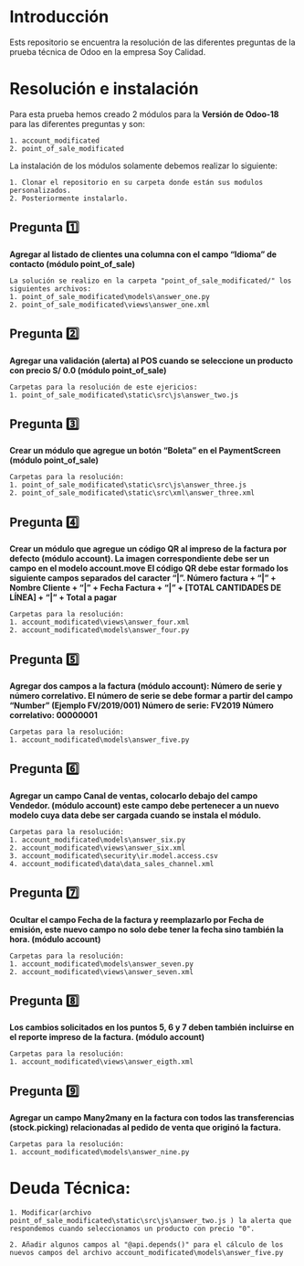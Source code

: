 # Introducción
Ests repositorio se encuentra la resolución de las diferentes preguntas de la prueba técnica de Odoo en la empresa Soy Calidad.

# Resolución e instalación
Para esta prueba hemos creado 2 módulos para la **Versión de Odoo-18** para las diferentes preguntas y son:

    1. account_modificated
    2. point_of_sale_modificated

La instalación de los módulos solamente debemos realizar lo siguiente:

    1. Clonar el repositorio en su carpeta donde están sus modulos personalizados.
    2. Posteriormente instalarlo.


## Pregunta :one:
**Agregar al listado de clientes una columna con el campo “Idioma” de contacto (módulo
point_of_sale)**

    La solución se realizo en la carpeta "point_of_sale_modificated/" los siguientes archivos:
    1. point_of_sale_modificated\models\answer_one.py
    2. point_of_sale_modificated\views\answer_one.xml

## Pregunta :two:
**Agregar una validación (alerta) al POS cuando se seleccione un producto con precio S/ 0.0 (módulo point_of_sale)**
    
    Carpetas para la resolución de este ejericios:
    1. point_of_sale_modificated\static\src\js\answer_two.js

## Pregunta :three:
**Crear un módulo que agregue un botón “Boleta” en el PaymentScreen (módulo point_of_sale)**

    Carpetas para la resolución:
    1. point_of_sale_modificated\static\src\js\answer_three.js
    2. point_of_sale_modificated\static\src\xml\answer_three.xml

## Pregunta :four:
**Crear un módulo que agregue un código QR al impreso de la factura por defecto (módulo
account). La imagen correspondiente debe ser un campo en el modelo account.move
El código QR debe estar formado los siguiente campos separados del caracter “|”.
Número factura + “|” + Nombre Cliente + “|” + Fecha Factura + “|” + [TOTAL CANTIDADES
DE LÍNEA] + “|” + Total a pagar**

    Carpetas para la resolución:
    1. account_modificated\views\answer_four.xml
    2. account_modificated\models\answer_four.py

## Pregunta :five:
**Agregar dos campos a la factura (módulo account):
Número de serie y número correlativo. El número de serie se debe formar a partir del campo
“Number” (Ejemplo FV/2019/001)
Número de serie: FV2019
Número correlativo: 00000001**

    Carpetas para la resolución:
    1. account_modificated\models\answer_five.py

## Pregunta :six:
**Agregar un campo Canal de ventas, colocarlo debajo del campo Vendedor. (módulo
account) este campo debe pertenecer a un nuevo modelo cuya data debe ser cargada
cuando se instala el módulo.**

    Carpetas para la resolución:
    1. account_modificated\models\answer_six.py
    2. account_modificated\views\answer_six.xml
    3. account_modificated\security\ir.model.access.csv
    4. account_modificated\data\data_sales_channel.xml

## Pregunta :seven:
**Ocultar el campo Fecha de la factura y reemplazarlo por Fecha de emisión, este nuevo
campo no solo debe tener la fecha sino también la hora. (módulo account)**

    Carpetas para la resolución:
    1. account_modificated\models\answer_seven.py
    2. account_modificated\views\answer_seven.xml

## Pregunta :eight:
**Los cambios solicitados en los puntos 5, 6 y 7 deben también incluirse en el reporte impreso
de la factura. (módulo account)**

    Carpetas para la resolución:
    1. account_modificated\views\answer_eigth.xml

## Pregunta :nine:
**Agregar un campo Many2many en la factura con todos las transferencias (stock.picking)
relacionadas al pedido de venta que originó la factura.**

    Carpetas para la resolución:
    1. account_modificated\models\answer_nine.py

# Deuda Técnica:

    1. Modificar(archivo point_of_sale_modificated\static\src\js\answer_two.js ) la alerta que respondemos cuando seleccionamos un producto con precio "0".

    2. Añadir algunos campos al "@api.depends()" para el cálculo de los nuevos campos del archivo account_modificated\models\answer_five.py
